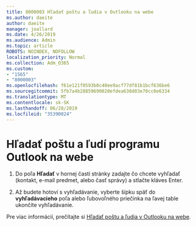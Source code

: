 ```yaml
---
title: 8000003 Hľadať poštu a ľudia v Outlooku na webe
ms.author: daeite
author: daeite
manager: joallard
ms.date: 4/26/2019
ms.audience: Admin
ms.topic: article
ROBOTS: NOINDEX, NOFOLLOW
localization_priority: Normal
ms.collection: Adm_O365
ms.custom:
- "1565"
- "8000003"
ms.openlocfilehash: f61e121f0593b0c40ee9acf77df81b1bcf636be6
ms.sourcegitcommit: 5fb7a4b28859690020efdea630d03e70cc0e6334
ms.translationtype: MT
ms.contentlocale: sk-SK
ms.lasthandoff: 06/28/2019
ms.locfileid: "35390024"
---
```

# <a name="search-mail-and-people-on-outlook-on-the-web"></a>Hľadať poštu a ľudí programu Outlook na webe

1. Do poľa **Hľadať** v hornej časti stránky zadajte čo chcete vyhľadať (kontakt, e-mail predmet, alebo časť správy) a stlačte kláves Enter.

2. Až budete hotoví s vyhľadávanie, vyberte šípku späť do **vyhľadávacieho** poľa alebo ľubovoľného priečinka na ľavej table ukončíte vyhľadávanie.

Pre viac informácií, prečítajte si [Hľadať poštu a ľudia v Outlooku na webe](https://support.office.com/article/b27e5eb7-3255-4c61-bf16-1c6a16bc2e6b).